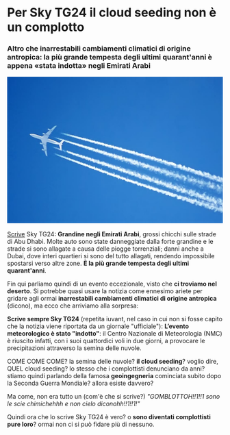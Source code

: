 # Per Sky TG24 il cloud seeding non è un complotto

### Altro che inarrestabili cambiamenti climatici di origine antropica: la più grande tempesta degli ultimi quarant'anni è appena «stata indotta» negli Emirati Arabi

![un aereo che lascia la scia](/img/cloud-seeding.jpeg)

[Scrive](https://tg24.sky.it/mondo/2024/02/13/grandine-abu-dhabi-video) Sky TG24: **Grandine negli Emirati Arabi**, grossi chicchi sulle strade di Abu Dhabi. Molte auto sono state danneggiate dalla forte grandine e le strade si sono allagate a causa delle piogge torrenziali; danni anche a Dubai, dove interi quartieri si sono del tutto allagati, rendendo impossibile spostarsi verso altre zone. **È la più grande tempesta degli ultimi quarant'anni**.

Fin qui parliamo quindi di un evento eccezionale, visto che **ci troviamo nel deserto**. Si potrebbe quasi usare la notizia come ennesimo ariete per gridare agli ormai **inarrestabili cambiamenti climatici di origine antropica** (dicono), ma ecco che arriviamo alla sorpresa:

**Scrive sempre Sky TG24** (repetita iuvant, nel caso in cui non si fosse capito che la notizia viene riportata da un giornale "ufficiale"): **L’evento meteorologico è stato "indotto"**: il Centro Nazionale di Meteorologia (NMC) è riuscito infatti, con i suoi quattordici voli in due giorni, a provocare le precipitazioni attraverso la semina delle nuvole.

COME COME COME? la semina delle nuvole? **il cloud seeding**? voglio dire, QUEL cloud seeding? lo stesso che i complottisti denunciano da anni? stiamo quindi parlando della famosa **geoingegneria** cominciata subito dopo la Seconda Guerra Mondiale? allora esiste davvero?

Ma come, non era tutto un (com'è che si scrive?) *"GOMBLOTTOH!!1!!1 sono le scie chimichehhh e non cielo diconohh!!1!!1!"*

Quindi ora che lo scrive Sky TG24 è vero? o **sono diventati complottisti pure loro**? ormai non ci si può fidare più di nessuno.